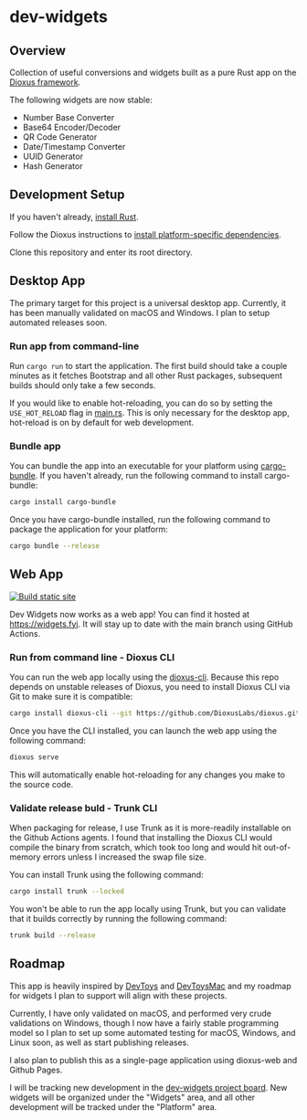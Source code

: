 # dev-widgets

## Overview

Collection of useful conversions and widgets built as a pure Rust app on the [Dioxus framework](https://github.com/DioxusLabs/dioxus).

The following widgets are now stable:

* Number Base Converter
* Base64 Encoder/Decoder
* QR Code Generator
* Date/Timestamp Converter
* UUID Generator
* Hash Generator

## Development Setup

If you haven't already, [install Rust](https://www.rust-lang.org/tools/install).

Follow the Dioxus instructions to [install platform-specific dependencies](https://dioxuslabs.com/docs/0.3/guide/en/getting_started/desktop.html#platform-specific-dependencies).

Clone this repository and enter its root directory.

## Desktop App

The primary target for this project is a universal desktop app. Currently, it has been manually validated on macOS and Windows. I plan to setup automated releases soon.

### Run app from command-line

Run `cargo run` to start the application. The first build should take a couple minutes as it fetches Bootstrap and all other Rust packages, subsequent builds should only take a few seconds.

If you would like to enable hot-reloading, you can do so by setting the `USE_HOT_RELOAD` flag in [main.rs](src/main.rs). This is only necessary for the desktop app, hot-reload is on by default for web development.

### Bundle app

You can bundle the app into an executable for your platform using [cargo-bundle](https://github.com/burtonageo/cargo-bundle). If you haven't already, run the following command to install cargo-bundle:

```bash
cargo install cargo-bundle
```

Once you have cargo-bundle installed, run the following command to package the application for your platform:

```bash
cargo bundle --release
```

## Web App

[![Build static site](https://github.com/esimkowitz/dev-widgets/actions/workflows/build-site.yml/badge.svg)](https://github.com/esimkowitz/dev-widgets/actions/workflows/build-site.yml)

Dev Widgets now works as a web app! You can find it hosted at <https://widgets.fyi>. It will stay up to date with the main branch using GitHub Actions.

### Run from command line - Dioxus CLI

You can run the web app locally using the [dioxus-cli](https://github.com/DioxusLabs/dioxus/tree/master/packages/cli). Because this repo depends on unstable releases of Dioxus, you need to install Dioxus CLI via Git to make sure it is compatible:

```bash
cargo install dioxus-cli --git https://github.com/DioxusLabs/dioxus.git --rev b25501af48977817d9d0bb2534c94cff30317c8c
```

Once you have the CLI installed, you can launch the web app using the following command:

```bash
dioxus serve
```

This will automatically enable hot-reloading for any changes you make to the source code.

### Validate release buld - Trunk CLI

When packaging for release, I use Trunk as it is more-readily installable on the Github Actions agents. I found that installing the Dioxus CLI would compile the binary from scratch, which took too long and would hit out-of-memory errors unless I increased the swap file size.

You can install Trunk using the following command:

```bash
cargo install trunk --locked
```

You won't be able to run the app locally using Trunk, but you can validate that it builds correctly by running the following command:

```bash
trunk build --release
```

## Roadmap

This app is heavily inspired by [DevToys](https://github.com/veler/DevToys) and [DevToysMac](https://github.com/ObuchiYuki/DevToysMac) and my roadmap for widgets I plan to support will align with these projects.

Currently, I have only validated on macOS, and performed very crude validations on Windows, though I now have a fairly stable programming model so I plan to set up some automated testing for macOS, Windows, and Linux soon, as well as start publishing releases.

I also plan to publish this as a single-page application using dioxus-web and Github Pages.

I will be tracking new development in the [dev-widgets project board](https://github.com/users/esimkowitz/projects/2). New widgets will be organized under the "Widgets" area, and all other development will be tracked under the "Platform" area.
